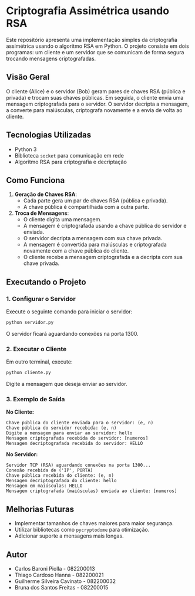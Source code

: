 # Criptografia Assimétrica usando RSA

Este repositório apresenta uma implementação simples da criptografia assimétrica usando o algoritmo RSA em Python. O projeto consiste em dois programas: um cliente e um servidor que se comunicam de forma segura trocando mensagens criptografadas.

## Visão Geral
O cliente (Alice) e o servidor (Bob) geram pares de chaves RSA (pública e privada) e trocam suas chaves públicas. Em seguida, o cliente envia uma mensagem criptografada para o servidor. O servidor decripta a mensagem, a converte para maiúsculas, criptografa novamente e a envia de volta ao cliente.

## Tecnologias Utilizadas
- Python 3
- Biblioteca `socket` para comunicação em rede
- Algoritmo RSA para criptografia e decriptação

## Como Funciona
1. **Geração de Chaves RSA**:
   - Cada parte gera um par de chaves RSA (pública e privada).
   - A chave pública é compartilhada com a outra parte.
2. **Troca de Mensagens**:
   - O cliente digita uma mensagem.
   - A mensagem é criptografada usando a chave pública do servidor e enviada.
   - O servidor decripta a mensagem com sua chave privada.
   - A mensagem é convertida para maiúsculas e criptografada novamente com a chave pública do cliente.
   - O cliente recebe a mensagem criptografada e a decripta com sua chave privada.

## Executando o Projeto
### 1. Configurar o Servidor
Execute o seguinte comando para iniciar o servidor:
```bash
python servidor.py
```
O servidor ficará aguardando conexões na porta 1300.

### 2. Executar o Cliente
Em outro terminal, execute:
```bash
python cliente.py
```
Digite a mensagem que deseja enviar ao servidor.

### 3. Exemplo de Saída
**No Cliente:**
```
Chave pública do cliente enviada para o servidor: (e, n)
Chave pública do servidor recebida: (e, n)
Digite a mensagem para enviar ao servidor: hello
Mensagem criptografada recebida do servidor: [numeros]
Mensagem decriptografada recebida do servidor: HELLO
```

**No Servidor:**
```
Servidor TCP (RSA) aguardando conexões na porta 1300...
Conexão recebida de ('IP', PORTA)
Chave pública recebida do cliente: (e, n)
Mensagem decriptografada do cliente: hello
Mensagem em maiúsculas: HELLO
Mensagem criptografada (maiúsculas) enviada ao cliente: [numeros]
```

## Melhorias Futuras
- Implementar tamanhos de chaves maiores para maior segurança.
- Utilizar bibliotecas como `pycryptodome` para otimização.
- Adicionar suporte a mensagens mais longas.

## Autor
- Carlos Baroni Piolla - 082200013
- Thiago Cardoso Hanna - 082200021
- Guilherme Silveira Cavinato - 082200032
- Bruna dos Santos Freitas - 082200015

